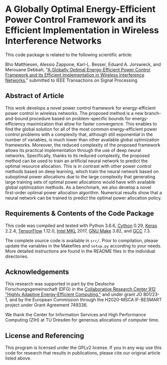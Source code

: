 A Globally Optimal Energy-Efficient Power Control Framework and its Efficient Implementation in Wireless Interference Networks
==================

This code package is related to the following scientific article:

Bho Matthiesen, Alessio Zappone, Karl-L. Besser, Eduard A. Jorswieck, and Merouane Debbah, "[A Globally Optimal Energy-Efficient Power Control Framework and its Efficient Implementation in Wireless Interference Networks](https://arxiv.org/abs/1812.06920)," submitted to IEEE Transactions on Signal Processing


## Abstract of Article

This work develops a novel power control framework for energy-efficient power control in wireless networks. The proposed method is a new branch-and-bound procedure based on problem-specific bounds for energy-efficiency maximization that allow for faster convergence. This enables to find the global solution for all of the most common energy-efficient power control problems with a complexity that, although still exponential in the number of variables, is much lower than other available global optimization frameworks. Moreover, the reduced complexity of the proposed framework allows its practical implementation through the use of deep neural networks. Specifically, thanks to its reduced complexity, the proposed method can be used to train an artificial neural network to predict the optimal resource allocation. This is in contrast with other power control methods based on deep learning, which train the neural network based on suboptimal power allocations due to the large complexity that generating large training sets of optimal power allocations would have with available global optimization methods. As a benchmark, we also develop a novel first-order optimal power allocation algorithm. Numerical results show that a neural network can be trained to predict the optimal power allocation policy.

## Requirements & Contents of the Code Package

This code was compiled and tested with Python 3.6.6, [Cython](https://cython.org/) 0.29, [Keras](http://keras.io) 2.2.4, [TensorFlow](https://www.tensorflow.org/) 1.12.0, [Intel MKL](https://software.intel.com/mkl) 2017, [GNU Make](https://www.gnu.org/software/make/) 3.82, and [GCC](https://www.gnu.org/software/gcc/) 7.3.

The complete source code is available in `src/`. Prior to compilation, please update the variables in the Makefiles and `setup.py` according to your needs. More detailed instructions are found in the README files in the individual directories.


## Acknowledgements

This research was supported in part by the Deutsche Forschungsgemeinschaft (DFG) in the [Collaborative Research Center 912 "Highly Adaptive Energy-Efficient Computing."](https://tu-dresden.de/ing/forschung/sfb912) and under grant JO 801/23-1, and by the European Commission through the H2020-MSCA IF-BESMART project under Grant Agreement 749336.

We thank the Center for Information Services and High Performance Computing (ZIH) at TU Dresden for generous allocations of computer time.


## License and Referencing

This program is licensed under the GPLv2 license. If you in any way use this code for research that results in publications, please cite our original article listed above.


